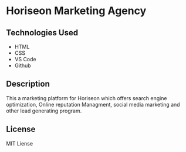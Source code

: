 # Horiseon Marketing Agency #

## Technologies Used

* HTML
* CSS
* VS Code
* Github

## Description
This a marketing platform for Horiseon which offers search engine optimization, Online reputation Managment, social media marketing and other lead generating program.

## License

MIT Liense